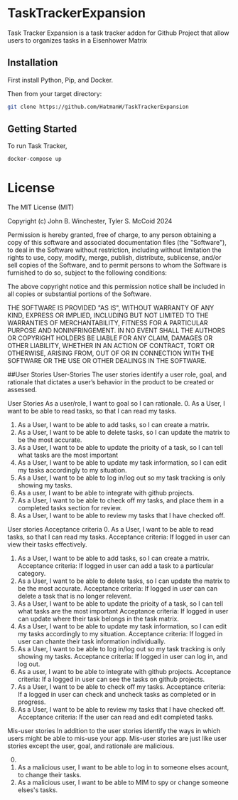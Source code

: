 # TaskTrackerExpansion
Task Tracker Expansion is a task tracker addon for Github Project that allow users to organizes tasks in a Eisenhower Matrix

## Installation
First install Python, Pip, and Docker.

Then from your target directory:
```bash
git clone https://github.com/HatmanW/TaskTrackerExpansion
```

## Getting Started
To run Task Tracker,
```bash
docker-compose up
```

# License
The MIT License (MIT)

Copyright (c) John B. Winchester, Tyler S. McCoid 2024

Permission is hereby granted, free of charge, to any person obtaining a copy of this software and associated documentation files (the "Software"), to deal in the Software without restriction, including without limitation the rights to use, copy, modify, merge, publish, distribute, sublicense, and/or sell copies of the Software, and to permit persons to whom the Software is furnished to do so, subject to the following conditions:

The above copyright notice and this permission notice shall be included in all copies or substantial portions of the Software.

THE SOFTWARE IS PROVIDED "AS IS", WITHOUT WARRANTY OF ANY KIND, EXPRESS OR IMPLIED, INCLUDING BUT NOT LIMITED TO THE WARRANTIES OF MERCHANTABILITY, FITNESS FOR A PARTICULAR PURPOSE AND NONINFRINGEMENT. IN NO EVENT SHALL THE AUTHORS OR COPYRIGHT HOLDERS BE LIABLE FOR ANY CLAIM, DAMAGES OR OTHER LIABILITY, WHETHER IN AN ACTION OF CONTRACT, TORT OR OTHERWISE, ARISING FROM, OUT OF OR IN CONNECTION WITH THE SOFTWARE OR THE USE OR OTHER DEALINGS IN THE SOFTWARE.

##User Stories
User-Stories
The user stories identify a user role, goal, and rationale that dictates a user’s behavior in the product to be created or assessed.

User Stories
As a user/role, I want to goal so I can rationale.
0. As a User, I want to be able to read tasks, so that I can read my tasks.
1. As a User, I want to be able to add tasks, so I can create a matrix. 
2. As a User, I want to be able to delete tasks, so I can update the matrix to be the most accurate.
3. As a User, I want to be able to update the prioity of a task, so I can tell what tasks are the most important
4. As a User, I want to be able to update my task information, so I can edit my tasks accordingly to my situation. 
5. As a User, I want to be able to log in/log out so my task tracking is only showing my tasks. 
6. As a user, I want to be able to integrate with github projects. 
7. As a User, I want to be able to check off my tasks, and place them in a completed tasks section for review. 
8. As a User, I want to be able to review my tasks that I have checked off. 

User stories Acceptance criteria 
0. As a User, I want to be able to read tasks, so that I can read my tasks.
  Acceptance criteria: If logged in user can view their tasks effectively.
1. As a User, I want to be able to add tasks, so I can create a matrix. 
  Acceptance criteria: If logged in user can add a task to a particular category. 
2. As a User, I want to be able to delete tasks, so I can update the matrix to be the most accurate.
  Acceptance criteria: If logged in user can can delete a task that is no longer relevent. 
3. As a User, I want to be able to update the prioity of a task, so I can tell what tasks are the most important
  Acceptance criteria: If logged in user can update where their task belongs in the task matrix. 
4. As a User, I want to be able to update my task information, so I can edit my tasks accordingly to my situation. 
  Acceptance criteria: If logged in user can chante their task information individually. 
5. As a User, I want to be able to log in/log out so my task tracking is only showing my tasks. 
  Acceptance criteria: If logged in user can log in, and log out. 
6. As a user, I want to be able to integrate with github projects. 
  Acceptance criteria: If a logged in user can see the tasks on github projects. 
7. As a User, I want to be able to check off my tasks. 
  Acceptance criteria: If a logged in user can check and uncheck tasks as completed or in progress. 
8. As a User, I want to be able to review my tasks that I have checked off. 
  Acceptance criteria: If the user can read and edit completed tasks. 

Mis-user stories
In addition to the user stories identify the ways in which users might be able to mis-use your app. Mis-user stories are just like user stories except the user, goal, and rationale are malicious.

0. 
1. As a malicious user, I want to be able to log in to someone elses acount, to change their tasks. 
2. As a malicious user, I want to be able to MIM to spy or change someone elses's tasks. 


